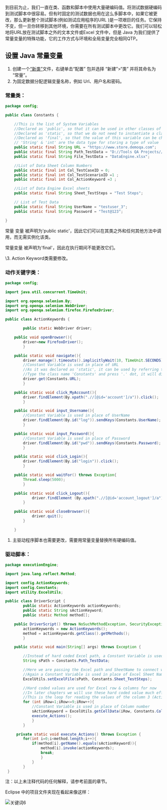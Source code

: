 到目前为止，我们一直在类、函数和脚本中使用大量硬编码值。将测试数据硬编码到测试脚本中很容易。但有时固定的测试数据也用在这么多脚本中，如果它被更改，那么更新整个测试脚本(例如测试应用程序的URL )是一项艰巨的任务。它保持不变，但一旦你转移到其他环境，你需要在所有测试脚本中更改它。我们可以轻松地将URL放在测试脚本之外的文本文件或Excel 文件中，但是 Java 为我们提供了常量变量的特殊功能，它的工作方式与环境和全局变量完全相同QTP。

## 设置 Java 常量变量

1.  创建一个[“新类”](https://toolsqa.com/selenium-webdriver/configure-selenium-webdriver-with-eclipse/)文件，右键单击“配置” 包并选择 “新建”>“类” 并将其命名为 “常量”。
2.  为固定数据分配逻辑变量名称，例如 Url、用户名和密码。

### 常量类：

```java
package config;

public class Constants {

	//This is the list of System Variables
    //Declared as 'public', so that it can be used in other classes of this project
    //Declared as 'static', so that we do not need to instantiate a class object
    //Declared as 'final', so that the value of this variable can be changed
    // 'String' & 'int' are the data type for storing a type of value	
	public static final String URL = "https://www.store.demoqa.com";
	public static final String Path_TestData = "D://Tools QA Projects//trunk//Hybrid KeyWord Driven//src//dataEngine//DataEngine.xlsx";
	public static final String File_TestData = "DataEngine.xlsx";

	//List of Data Sheet Column Numbers
	public static final int Col_TestCaseID = 0;	
	public static final int Col_TestScenarioID =1 ;
	public static final int Col_ActionKeyword =3 ;

	//List of Data Engine Excel sheets
	public static final String Sheet_TestSteps = "Test Steps";

	// List of Test Data
	public static final String UserName = "testuser_3";
	public static final String Password = "Test@123";

}
```

常量 变量 被声明为'public static'，因此它们可以在其类之外和任何其他方法中调用，而无需实例化该类。

常量变量 被声明为'final'，因此在执行期间不能更改它们。

\3. Action Keyword类需要修改。

### 动作关键字类：

```java
package config;

import java.util.concurrent.TimeUnit;

import org.openqa.selenium.By;
import org.openqa.selenium.WebDriver;
import org.openqa.selenium.firefox.FirefoxDriver;

public class ActionKeywords {

		public static WebDriver driver;

	public void openBrowser(){		
		driver=new FirefoxDriver();	
		}

	public static void navigate(){	
		driver.manage().timeouts().implicitlyWait(10, TimeUnit.SECONDS);
		//Constant Variable is used in place of URL
		//As it was declared as 'static', it can be used by referring the class name
		//Type the class name 'Constants' and press '.' dot, it will display all the memebers of the class Constants
		driver.get(Constants.URL);
		}

	public static void click_MyAccount(){
		driver.findElement(By.xpath(".//[@id='account']/a")).click();
		}

	public static void input_Username(){
		//Constant Variable is used in place of UserName
		driver.findElement(By.id("log")).sendKeys(Constants.UserName); 
		}

	public static void input_Password(){
		//Constant Variable is used in place of Password
		driver.findElement(By.id("pwd")).sendKeys(Constants.Password);
		}

	public static void click_Login(){
		driver.findElement(By.id("login")).click();
		}

	public static void waitFor() throws Exception{
		Thread.sleep(5000);
		}

	public static void click_Logout(){
			driver.findElement (By.xpath(".//[@id='account_logout']/a")).click();
		}

	public static void closeBrowser(){
			driver.quit();
		}

	}
```

1.  主驱动程序脚本也需要更改，需要用常量变量替换所有硬编码值。

### 驱动脚本：

```java
package executionEngine;

import java.lang.reflect.Method;

import config.ActionKeywords;
import config.Constants;
import utility.ExcelUtils;

public class DriverScript {
		public static ActionKeywords actionKeywords;
		public static String sActionKeyword;
		public static Method method[];

	public DriverScript() throws NoSuchMethodException, SecurityException{
		actionKeywords = new ActionKeywords();
		method = actionKeywords.getClass().getMethods();
		}

    public static void main(String[] args) throws Exception {

    	//Instead of hard coded Excel path, a Constant Variable is used
		String sPath = Constants.Path_TestData;   

    	//Here we are passing the Excel path and SheetName to connect with Excel file 
    	//Again a Constant Variable is used in place of Excel Sheet Name
    	ExcelUtils.setExcelFile(sPath, Constants.Sheet_TestSteps);

    	//Hard coded values are used for Excel row & columns for now
    	//In later chapters we will use these hard coded value much efficiently
    	//This is the loop for reading the values of the column 3 (Action Keyword) row by row
    	for (int iRow=1;iRow<=9;iRow++){
    		//Constant Variable is used in place of Column number
    		sActionKeyword = ExcelUtils.getCellData(iRow, Constants.Col_ActionKeyword);
    		execute_Actions();
    		}
    	}

     private static void execute_Actions() throws Exception {	
		for(int i=0;i<method.length;i++){		
			if(method[i].getName().equals(sActionKeyword)){
				method[i].invoke(actionKeywords);
				break;
				}
			}
		}
 }
```

注：以上未注释代码的任何解释，请参考前面的章节。

Eclipse 中的项目文件夹现在看起来像这样：

![关键词6](https://www.toolsqa.com/gallery/selnium%20webdriver/1.Keyword-6.png)